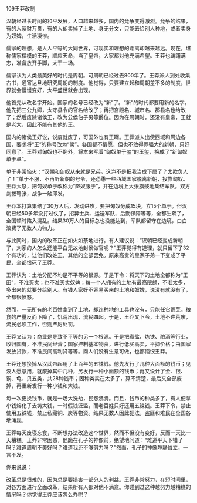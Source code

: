 109王莽改制

汉朝经过长时间的和平发展，人口越来越多，国内的竞争变得激烈。竞争的结果，有的人家财万贯，有的人却卖掉了土地、身无分文，只能去给别人种地，或者卖身为奴婢，生活凄惨。

儒家的理想，是人人平等的大同世界，可现实和理想的距离却越来越远。现在，堪称儒家楷模的王莽，顺应天命，当了皇帝，大家都对他充满希望。王莽也踌躇满志，准备放开手脚，大干一场。

儒家认为人类最美好的时代是周朝。可周朝已经过去800年了。王莽派人到处收集古书，通宵达旦地研究周朝的制度。他觉得，只要建立起和周朝差不多的制度，世界就会慢慢变好，太平盛世就会出现。

他首先从改名字开始。国家的名号已经改为“新”了。“新”的时代都要用新的名字。他先把三公九卿，太守县令的官名给改了；再把宫殿名、城市名、郡县名也给改了；然后废除诸侯王，改为公侯伯子男等爵位。因为在周朝时，还没有皇帝，王就是老大，因此不能有其他的王。

国内的诸侯王好说，说废就废了，可国外也有王啊。王莽派人出使西域和周边各国，要求将“王”的称号改为“侯”。各国都不情愿，但也不敢得罪强大的新朝，只好同意了。王莽对匈奴也不例外，将本来写着“匈奴单于玺”的玉玺，换成了“新匈奴单于章”。

单于非常恼火：“汉朝和匈奴从来就是兄弟。这岂不是把我当成下属了？太欺负人了！”单于不服，不再听新朝的号令，还怂恿一些西域国家脱离新朝，投靠匈奴。王莽大怒，把匈奴单于改称为“降奴服于”，并在边境上大张旗鼓地集结军队。双方剑拔弩张，战争一触即发。

王莽本打算集结了30万人后，发动进攻，要把匈奴分成15块，立15个单于。但汉朝已经50多年没打过仗了，招募士兵、运送军队、后勤保障等等，全都生疏了，全国顿时陷入混乱。结果30万人的目标总也没能达到，军队都留守在边境，白白浪费了无数人力物力。

与此同时，国内的改革正在如火如荼地进行。有人建议说：“汉朝已经变成新朝了，刘家的人怎么还能平白无故地封侯做官呢？”王莽觉得有道理，就只留下了32个有功的，让他们改姓王，其他的全部罢免。原来高贵的皇家子弟一下变成了平民，全都恨死了王莽。

王莽认为：土地分配不均是不平等的根源。于是下令：将天下的土地全都称为“王田”，不准买卖；也不准买卖奴婢；每一个人拥有的土地有最高限额，不准太多，多出来的就要分给别人。有钱人家好不容易买来的土地和奴婢，说没有就没有了，全都很愤怒。

然而，一无所有的老百姓拿到了土地，却连种地的工具也没有，只能任它荒芜。粮食的产量反而下降了，饥荒出现，流民四起。于是，王莽又下令，土地不许荒废，流民必须工作，否则严厉处罚。

王莽又认为：商业是导致不平等的另一个根源。于是把煮盐、炼铁、酿酒等行业，收归国有，不准民间经营；国家控制基本物资，进行低买高卖，平抑价格；由国家发放贷款，不准民间高利贷等等。商人们没有生意可做，也都恼恨王莽。

王莽还想换掉从汉武帝起用了上百年的五铢钱。他先发行了几种大面额的钱币；见没人愿意用，就废掉其中几种，另发行一种小面额的钱币；再又设计了金、银、铜、龟、贝五类，共28种钱币；因种类实在太多了，算不清楚，最后又全部废掉，再重新发行一种小钱和大钱。

每一次更换钱币，就是一场大洗劫，民怨沸腾。而且，钱币的种类多了，有人便拿小钱熔化了去铸大钱，一时假钱泛滥，而老百姓只好还用五铢钱。王莽下令，禁止使用五铢钱，禁止私藏铜、炭等物资。结果无数人因此犯法，盗匪和难民在全国各地涌现。

王莽每天废寝忘食，不断想办法改造这个世界，然而不但没有变好，反而一天比一天糟糕。王莽非常困惑，他跪在孔子的神像前，绝望地问道：“难道平天下错了吗？难道周朝不美好吗？难道我还不够努力吗？”然而，孔子的神像静静耸立，一言不发。



你来说说：

​	改革总是很难的，因为总是要损害一部分人的利益。王莽非常努力，在短时间里，对各方面进行全面改革，结果所有人都对他不满意。你碰到过这种越努力越糟糕的情况吗？你觉得王莽应该怎么办呢？







